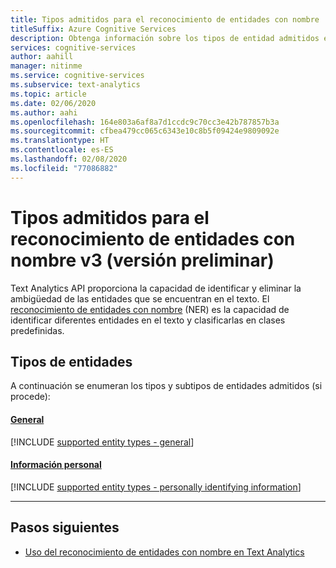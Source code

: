 ```yaml
---
title: Tipos admitidos para el reconocimiento de entidades con nombre
titleSuffix: Azure Cognitive Services
description: Obtenga información sobre los tipos de entidad admitidos en Text Analytics API.
services: cognitive-services
author: aahill
manager: nitinme
ms.service: cognitive-services
ms.subservice: text-analytics
ms.topic: article
ms.date: 02/06/2020
ms.author: aahi
ms.openlocfilehash: 164e803a6af8a7d1ccdc9c70cc3e42b787857b3a
ms.sourcegitcommit: cfbea479cc065c6343e10c8b5f09424e9809092e
ms.translationtype: HT
ms.contentlocale: es-ES
ms.lasthandoff: 02/08/2020
ms.locfileid: "77086882"
---
```

# <a name="supported-types-for-named-entity-recognition-version-3-preview"></a>Tipos admitidos para el reconocimiento de entidades con nombre v3 (versión preliminar)

Text Analytics API proporciona la capacidad de identificar y eliminar la ambigüedad de las entidades que se encuentran en el texto. El [reconocimiento de entidades con nombre](how-tos/text-analytics-how-to-entity-linking.md) (NER) es la capacidad de identificar diferentes entidades en el texto y clasificarlas en clases predefinidas.

## <a name="entity-types"></a>Tipos de entidades

A continuación se enumeran los tipos y subtipos de entidades admitidos (si procede):

#### <a name="generaltabgeneral"></a>[General](#tab/general)

[!INCLUDE [supported entity types - general](./includes/entity-types/general-entities.md)]

#### <a name="personal-informationtabpersonal"></a>[Información personal](#tab/personal)

[!INCLUDE [supported entity types - personally identifying information](./includes/entity-types/personal-information-entities.md)]

***

## <a name="next-steps"></a>Pasos siguientes

* [Uso del reconocimiento de entidades con nombre en Text Analytics](how-tos/text-analytics-how-to-entity-linking.md)
